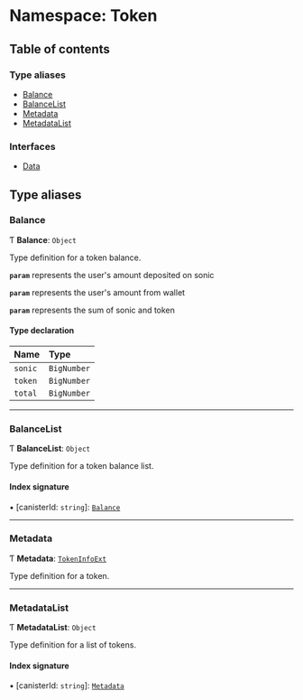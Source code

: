 # Namespace: Token

## Table of contents

### Type aliases

- [Balance](Token.md#balance)
- [BalanceList](Token.md#balancelist)
- [Metadata](Token.md#metadata)
- [MetadataList](Token.md#metadatalist)

### Interfaces

- [Data](../interfaces/Token.Data.md)

## Type aliases

### Balance

Ƭ **Balance**: `Object`

Type definition for a token balance.

**`param`** represents the user's amount deposited on sonic

**`param`** represents the user's amount from wallet

**`param`** represents the sum of sonic and token

#### Type declaration

| Name | Type |
| :------ | :------ |
| `sonic` | `BigNumber` |
| `token` | `BigNumber` |
| `total` | `BigNumber` |

___

### BalanceList

Ƭ **BalanceList**: `Object`

Type definition for a token balance list.

#### Index signature

▪ [canisterId: `string`]: [`Balance`](Token.md#balance)

___

### Metadata

Ƭ **Metadata**: [`TokenInfoExt`](../interfaces/SwapIDL.TokenInfoExt.md)

Type definition for a token.

___

### MetadataList

Ƭ **MetadataList**: `Object`

Type definition for a list of tokens.

#### Index signature

▪ [canisterId: `string`]: [`Metadata`](Token.md#metadata)
